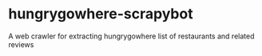 # hungrygowhere-scrapybot
A web crawler for extracting hungrygowhere list of restaurants and related reviews
